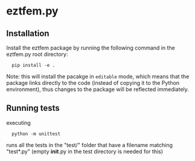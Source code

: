 # eztfem.py
## Installation
Install the eztfem package by running the following command in the eztfem.py
root directory:
```
  pip install -e .
```
Note: this will install the pacakge in `editable` mode, which means that the
package links directly to the code (instead of copying it to the Python 
environment), thus changes to the package will be reflected immediately.

## Running tests
executing 
```
  python -m unittest
```
runs all the tests in the "test/" folder that
have a filename matching "test*.py" (empty __init__.py in the test directory
is needed for this)


<!-- 
## Building documentation
From the sphinx folder, run the following command 
```
sphinx-build -b html ./source PATH_TO_HTML_BUILDDIR
```

## Steps for translating a Matlab loop:
* Copy the Matlab code to the Python file
* Translate to Python *as literal as possible*:
  - let indices run from range(1,n+1)
  - fix notation for loop
  - () to [], but use the same index values
  - remove end at the end of loops
  - remove ;
* Now add -1 to all indices into arrays and vectors A[i] becomes A[i-1]
* The code should run now
* Now replace the loops with the standard Python notation range(n) and add +1 
to all loop variables
* DONE!

## Checking for unfilled values using zeros
- In EZTFEM (e.g., in mesh_merge.m), sometimes an array filled with zeros is 
created which is supposed to hold node numbers. A check is performed to see if 
the value equals zero to see if a node has been added already. Care should be 
taken when translating this code to Python, since a node can have number zero, 
thus it might errounously think that no node was added! Where possible, it
is best to initialize arrays like this to -1 (and the modify the checks 
acoordingly)

## Neglecting output of a function
When assigning the output of a function to a single variable, in Python that
variable will be a tuple containing all output of the function:

def func():
    return a, b

aa = func() # aa will be a tuple containing both a and b
aa, _ = func() # only get the argument a from the function


In Matlab is only takes the value of the first variable being returned:

function [a,b] = func()

aa = func % aa will only contain the value of a
[aa,~] = func % same as the line above (but clearer)
 -->

